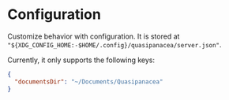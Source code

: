 # Configuration

Customize behavior with configuration. It is stored at `"${XDG_CONFIG_HOME:-$HOME/.config}/quasipanacea/server.json"`.

Currently, it only supports the following keys:

```json
{
  "documentsDir": "~/Documents/Quasipanacea"
}
```
